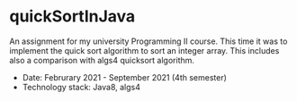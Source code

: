 # quickSortInJava

An assignment for my university Programming II course. This time it was to implement the quick sort algorithm to sort an integer array. This includes also a comparison with algs4 quicksort algorithm.

 - Date: Februrary 2021 - September 2021 (4th semester)
 - Technology stack: Java8, algs4
